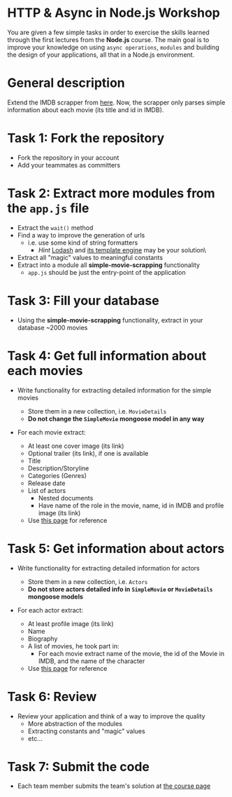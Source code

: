 # HTTP & Async in Node.js Workshop

You are given a few simple tasks in order to exercise the skills learned through the first lectures from the **Node.js** course. The main goal is to improve your knowledge on using `async operations`, `modules` and building the design of your applications, all that in a Node.js environment.  

# General description

Extend the IMDB scrapper from [here](https://github.com/Minkov/imdb-scapper). Now, the scrapper only parses simple information about each movie (its title and id in IMDB).

# Task 1: Fork the repository

- Fork the repository in your account
- Add your teammates as committers

# Task 2: Extract more modules from the `app.js` file

- Extract the `wait()` method
- Find a way to improve the generation of urls
  - i.e. use some kind of string formatters
    - _Hint_ [Lodash](https://lodash.com/) and [its template engine](https://lodash.com/docs/4.17.2#template) may be your solution\
- Extract all "magic" values to meaningful constants
- Extract into a module all **simple-movie-scrapping** functionality
  - `app.js` should be just the entry-point of the application

# Task 3: Fill your database

- Using the **simple-movie-scrapping** functionality, extract in your database ~2000 movies

# Task 4: Get full information about each movies

- Write functionality for extracting detailed information for the simple movies
  - Store them in a new collection, i.e. `MovieDetails`
  - **Do not change the `SimpleMovie` mongoose model in any way**

- For each movie extract:
  - At least one cover image (its link)
  - Optional trailer (its link), if one is available
  - Title
  - Description/Storyline
  - Categories (Genres)
  - Release date
  - List of actors
    - Nested documents
    - Have name of the role in the movie, name, id in IMDB and profile image (its link)
  - Use [this page](http://www.imdb.com/title/tt1211837/?pf_rd_m=A2FGELUUNOQJNL&pf_rd_p=2495768522&pf_rd_r=1CS87QBS7W60MRC6JFS0&pf_rd_s=right-7&pf_rd_t=15061&pf_rd_i=homepage&ref_=hm_cht_t0) for reference

# Task 5: Get information about actors

- Write functionality for extracting detailed information for actors
  - Store them in a new collection, i.e. `Actors`
  - **Do not store actors detailed info in `SimpleMovie` or `MovieDetails` mongoose models**

- For each actor extract:
  - At least profile image (its link)
  - Name
  - Biography
  - A list of movies, he took part in:
    - For each movie extract name of the movie, the id of the Movie in IMDB, and the name of the character
  - Use [this page](http://www.imdb.com/name/nm0000375/?ref_=nv_sr_2) for reference


# Task 6: Review

- Review your application and think of a way to improve the quality
  - More abstraction of the modules
  - Extracting constants and "magic" values
  - etc...

# Task 7: Submit the code

- Each team member submits the team's solution at [the course page](https://telerikacademy.com/Courses/Courses/Details/400)
